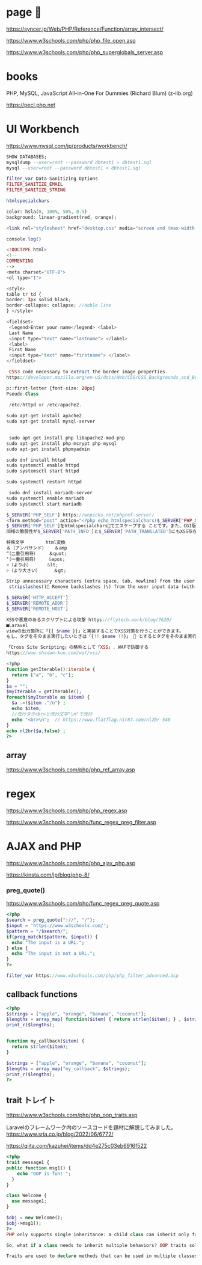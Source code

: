 # page 🔴
https://syncer.jp/Web/PHP/Reference/Function/array_intersect/

https://www.w3schools.com/php/php_file_open.asp

https://www.w3schools.com/php/php_superglobals_server.asp


# books
PHP, MySQL,  JavaScript All-in-One For Dummies (Richard Blum) (z-lib.org)

https://pecl.php.net

# UI Workbench
https://www.mysql.com/jp/products/workbench/
```sql
SHOW DATABASES;
mysqldump --user=root --password dbtest1 > dbtest1.sql
mysql --user=root --password dbtest1 < dbtest1.sql

```

```php 
filter_var Data-Sanitizing Options
FILTER_SANITIZE_EMAIL 
FILTER_SANITIZE_STRING

htmlspecialchars

color: hsla(0, 100%, 50%, 0.5)
background: linear-gradient(red, orange);

<link rel="stylesheet" href="desktop.css" media="screen and (max-width:500px)">

console.log()

<!DOCTYPE html>
<!--
COMMENTING
-->
<meta charset="UTF-8">
<ol type="I">

<style>
table tr td {
border: 1px solid black;
border-collapse: collapse; //doble line
} </style>

<fieldset>
 <legend>Enter your name</legend> <label>
 Last Name
 <input type="text" name="lastname"> </label>
 <label>
 First Name
 <input type="text" name="firstname"> </label>
</fieldset>

 CSS3 code necessary to extract the border image properties.
https://developer.mozilla.org/en-US/docs/Web/CSS/CSS_Backgrounds_and_Borders/Border-image_generator

p::first-letter {font-size: 20px}
Pseudo-Class

 /etc/httpd or /etc/apache2.
 
sudo apt-get install apache2
sudo apt-get install mysql-server

 
 sudo apt-get install php libapache2-mod-php
sudo apt-get install php-mcrypt php-mysql
sudo apt-get install phpmyadmin

sudo dnf install httpd
sudo systemctl enable httpd
sudo systemsctl start httpd

sudo systemctl restart httpd

 sudo dnf install mariadb-server
sudo systemctl enable mariadb
sudo systemctl start mariadb

$_SERVER['PHP_SELF'] https://wepicks.net/phpref-server/
<form method="post" action="<?php echo htmlspecialchars($_SERVER["PHP_SELF"]);?>">
$_SERVER['PHP_SELF']をhtmlspecialchars🔴でエスケープする ことです。また、CGI版以外では$ _SERVER['PHP_SELF']の代わりに$_SERVER ['SCRIPT_NAME']を用いることも可能です。もしくは、formタグ内の action属性 値を空にしてもいいでしょう。
同様の脆弱性が$_SERVER['PATH_INFO']と$_SERVER['PATH_TRANSLATED']にもXSS存在します。お気を付け下さい。

特殊文字	    html変換
＆（アンパサンド）	＆amp
“（二重引用符）	＆quot;
‘（一重引用符）	&apos;
<（より小）	    &lt;
>（より大きい）	 ＆gt;

Strip unnecessary characters (extra space, tab, newline) from the user input data (with the PHP trim() function)
 stripslashes()🔴 Remove backslashes (\) from the user input data (with the PHP stripslashes() function)

$_SERVER['HTTP_ACCEPT']
$_SERVER['REMOTE_ADDR']
$_SERVER['REMOTE_HOST']

XSSや悪意のあるスクリプトによる攻撃 https://flytech.work/blog/7620/
■Laravel
viewの出力箇所に「{{ $name }}」と実装することでXSS対策を行うことができます。
もし、タグをそのまま実行したいときは「{!! $name !!}」 🔴 とするとタグをそのまま実行します。 https://tech-lab.sios.jp/archives/21780

「Cross Site Scripting」の略称として「XSS」. WAFで防御する
https://www.shadan-kun.com/waf/xss/

<?php
function getIterable():iterable {
  return ["a", "b", "c"];
}
$a = "";
$myIterable = getIterable();
foreach($myIterable as $item) {
  $a .=($item ."/n") ;
  echo $item;
  //改行タグ<br>と改行文字"\n"で改行
  echo "<br>\n";  // https://www.flatflag.nir87.com/nl2br-540
}
echo nl2br($a,false) ;
?>

```
## array
https://www.w3schools.com/php/php_ref_array.asp

# regex
https://www.w3schools.com/php/php_regex.asp

https://www.w3schools.com/php/func_regex_preg_filter.asp

# AJAX and PHP
https://www.w3schools.com/php/php_ajax_php.asp

https://kinsta.com/jp/blog/php-8/

### preg_quote() 
https://www.w3schools.com/php/func_regex_preg_quote.asp
```php
<?php
$search = preg_quote("://", "/");
$input = 'https://www.w3schools.com/';
$pattern = "/$search/";
if(preg_match($pattern, $input)) {
  echo "The input is a URL.";
} else {
  echo "The input is not a URL.";
}
?>

filter_var https://www.w3schools.com/php/php_filter_advanced.asp
```

## callback functions
```php
<?php
$strings = ["apple", "orange", "banana", "coconut"];
$lengths = array_map( function($item) { return strlen($item); } , $strings);
print_r($lengths);


function my_callback($item) {
  return strlen($item);
}

$strings = ["apple", "orange", "banana", "coconut"];
$lengths = array_map("my_callback", $strings);
print_r($lengths);
?>
```

## trait トレイト
https://www.w3schools.com/php/php_oop_traits.asp

Laravelのフレームワーク内のソースコードを題材に解説してみました。
https://www.sria.co.jp/blog/2022/06/6772/

https://qiita.com/kazuhei/items/dd4e275c03eb6916f522

```php
<?php
trait message1 {
public function msg1() {
    echo "OOP is fun! "; 
  }
}

class Welcome {
  use message1;
}

$obj = new Welcome();
$obj->msg1();
?>
PHP only supports single inheritance: a child class can inherit only from one single parent.

So, what if a class needs to inherit multiple behaviors? OOP traits solve this problem.

Traits are used to declare methods that can be used in multiple classes. Traits can have methods and abstract methods that can be used in multiple classes, and the methods can have any access modifier (public, private, or protected).
```
